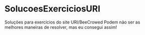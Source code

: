 # SolucoesExerciciosURI
 Soluções para exercícios do site URI/BeeCrowed
 Podem não ser as melhores maneiras de resolver, mas eu consegui assim!
